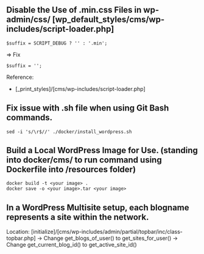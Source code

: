 ## Disable the Use of .min.css Files in wp-admin/css/ [wp_default_styles/cms/wp-includes/script-loader.php]

```shell
$suffix = SCRIPT_DEBUG ? '' : '.min';
```
=> Fix
```shell
$suffix = '';
```
Reference: 
- [_print_styles]/[cms/wp-includes/script-loader.php]

## Fix issue with .sh file when using Git Bash commands.
```
sed -i 's/\r$//' ./docker/install_wordpress.sh
```

## Build a Local WordPress Image for Use. (standing into docker/cms/ to run command using Dockerfile into /resources folder)
```shell
docker build -t <your image> . 
docker save -o <your image>.tar <your image>
```

## In a WordPress Multisite setup, each blogname represents a site within the network. 
Location: [initialize]/[cms/wp-includes/admin/partial/topbar/inc/class-topbar.php]
-> Change get_blogs_of_user() to get_sites_for_user()
-> Change get_current_blog_id() to get_active_site_id()
